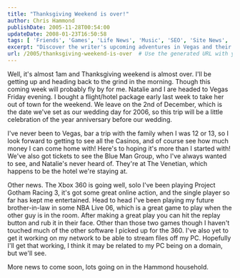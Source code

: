 ```yaml
---
title: "Thanksgiving Weekend is over!"
author: Chris Hammond
publishDate: 2005-11-28T00:54:00
updateDate: 2008-01-23T16:50:58
tags: [ 'Friends', 'Games', 'Life News', 'Music', 'SEO', 'Site News', 'Technology', 'Xbox360' ]
excerpt: "Discover the writer's upcoming adventures in Vegas and their Xbox 360 gaming updates. Stay tuned for more exciting updates from the Hammond household!"
url: /2005/thanksgiving-weekend-is-over  # Use the generated URL with year
---
```

<P>Well, it's almost 1am and Thanksgiving weekend is almost over. I'll be getting up and heading back to the grind in the morning. Though this coming week will probably fly by for me. Natalie and I are headed to Vegas Friday evening. I bought a flight/hotel package early&nbsp;last week to take her out of town for the weekend. We leave on the 2nd of December, which is the date we've set as our wedding day for 2006, so this trip will be a little celebration of the year anniversary before our wedding.</P> <P>I've never been to Vegas, bar a trip with the family when I was 12 or 13, so I look forward to getting to see all the Casinos, and of course see how much money I can come home with! Here's to hoping it's more than I started with! We've also got tickets to see the Blue Man Group, who I've always wanted to see, and Natalie's never heard of. They're at The Venetian, which happens to be the hotel we're staying at.</P> <P>Other news. The Xbox 360 is going well, solo I've been playing Project Gotham Racing 3, it's got some great online action, and the single player so far has kept me entertained. Head to head I've been playing my future brother-in-law in some NBA Live 06, which is a great game to play when the other guy is in the room. After making a great play you can hit the replay button and rub it in their face. Other than those two games though I haven't touched much of the other software I picked up for the 360. I've also yet to get it working on my network to be able to stream files off my PC. Hopefully I'll get that working, I think it may be related to my PC being on a domain, but we'll see.</P> <P>More news to come soon, lots going on in the Hammond household.</P>

